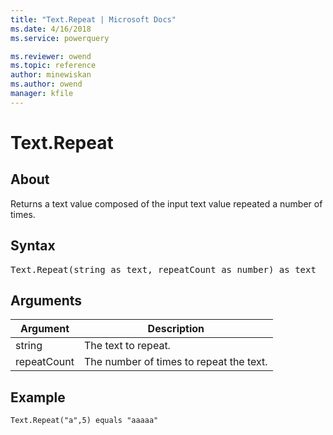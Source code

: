 ```yaml
---
title: "Text.Repeat | Microsoft Docs"
ms.date: 4/16/2018
ms.service: powerquery

ms.reviewer: owend
ms.topic: reference
author: minewiskan
ms.author: owend
manager: kfile
---
```

# Text.Repeat

  
## About  
Returns a text value composed of the input text value repeated a number of times.  
  
## Syntax

<pre>
Text.Repeat(string as text, repeatCount as number) as text  
</pre>
  
## Arguments  
  
|Argument|Description|  
|------------|---------------|  
|string|The text to repeat.|  
|repeatCount|The number of times to repeat the text.|  
  
## Example  
  
```powerquery-m
Text.Repeat("a",5) equals "aaaaa"  
```  
